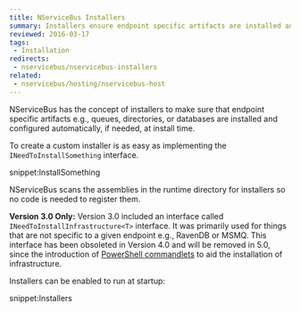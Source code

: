 ```yaml
---
title: NServiceBus Installers
summary: Installers ensure endpoint specific artifacts are installed and configured automatically.
reviewed: 2016-03-17
tags:
 - Installation
redirects:
 - nservicebus/nservicebus-installers
related:
 - nservicebus/hosting/nservicebus-host
---
```


NServiceBus has the concept of installers to make sure that endpoint specific artifacts e.g., queues, directories, or databases are installed and configured automatically, if needed, at install time.

To create a custom installer is as easy as implementing the `INeedToInstallSomething` interface.

snippet:InstallSomething

NServiceBus scans the assemblies in the runtime directory for installers so no code is needed to register them.

**Version 3.0 Only:** Version 3.0 included an interface called `INeedToInstallInfrastructure<T>` interface. It was primarily used for things that are not specific to a given endpoint e.g., RavenDB or MSMQ. This interface has been obsoleted in Version 4.0 and will be removed in 5.0, since the introduction of [PowerShell commandlets](management-using-powershell.md) to aid the installation of infrastructure.

Installers can be enabled to run at startup:

snippet:Installers
